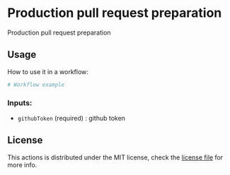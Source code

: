 # Production pull request preparation

Production pull request preparation

## Usage

How to use it in a workflow:

```yaml
# Workflow example
```

### Inputs:

- `githubToken` (required) : github token

## License

This actions is distributed under the MIT license, check the [license file](LICENSE) for more info.
